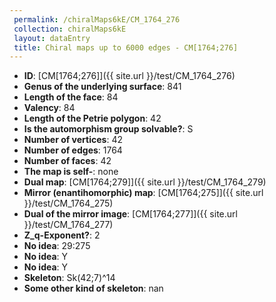 ```yaml
--- 
 permalink: /chiralMaps6kE/CM_1764_276 
 collection: chiralMaps6kE
 layout: dataEntry
 title: Chiral maps up to 6000 edges - CM[1764;276]
---
```


- **ID**: [CM[1764;276]]({{ site.url }}/test/CM_1764_276)
- **Genus of the underlying surface**: 841
- **Length of the face**: 84
- **Valency**: 84
- **Length of the Petrie polygon**: 42
- **Is the automorphism group solvable?**: S
- **Number of vertices**: 42
- **Number of edges**: 1764
- **Number of faces**: 42
- **The map is self-**: none
- **Dual map**: [CM[1764;279]]({{ site.url }}/test/CM_1764_279)
- **Mirror (enantihomorphic) map**: [CM[1764;275]]({{ site.url }}/test/CM_1764_275)
- **Dual of the mirror image**: [CM[1764;277]]({{ site.url }}/test/CM_1764_277)
- **Z_q-Exponent?**: 2
- **No idea**:  29:275
- **No idea**: Y
- **No idea**: Y
- **Skeleton**: Sk(42;7)^14
- **Some other kind of skeleton**: nan
